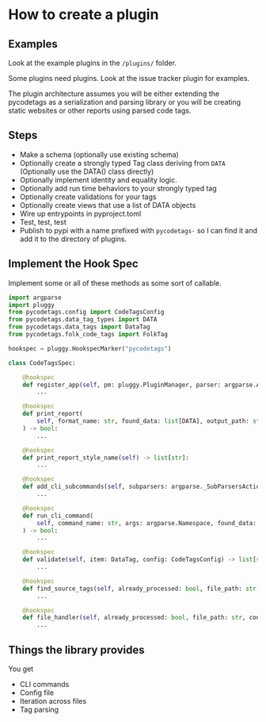# How to create a plugin

## Examples

Look at the example plugins in the `/plugins/` folder.

Some plugins need plugins. Look at the issue tracker plugin for examples.

The plugin architecture assumes you will be either extending the pycodetags as a serialization and parsing library or
you will be creating static websites or other reports using parsed code tags.

## Steps

- Make a schema (optionally use existing schema)
- Optionally create a strongly typed Tag class deriving from `DATA` (Optionally use the DATA() class directly)
- Optionally implement identity and equality logic. 
- Optionally add run time behaviors to your strongly typed tag
- Optionally create validations for your tags
- Optionally create views that use a list of DATA objects
- Wire up entrypoints in pyproject.toml
- Test, test, test
- Publish to pypi with a name prefixed with `pycodetags-` so I can find it and add it to the directory of plugins.


## Implement the Hook Spec

Implement some or all of these methods as some sort of callable.

```python
import argparse
import pluggy
from pycodetags.config import CodeTagsConfig
from pycodetags.data_tag_types import DATA
from pycodetags.data_tags import DataTag
from pycodetags.folk_code_tags import FolkTag

hookspec = pluggy.HookspecMarker("pycodetags")

class CodeTagsSpec:

    @hookspec
    def register_app(self, pm: pluggy.PluginManager, parser: argparse.ArgumentParser) -> bool:
        ...

    @hookspec
    def print_report(
        self, format_name: str, found_data: list[DATA], output_path: str, config: CodeTagsConfig
    ) -> bool:
        ...

    @hookspec
    def print_report_style_name(self) -> list[str]:
        ...

    @hookspec
    def add_cli_subcommands(self, subparsers: argparse._SubParsersAction) -> None:  # type: ignore[type-arg]
        ...

    @hookspec
    def run_cli_command(
        self, command_name: str, args: argparse.Namespace, found_data: list[DATA], config: CodeTagsConfig
    ) -> bool:
        ...

    @hookspec
    def validate(self, item: DataTag, config: CodeTagsConfig) -> list[str]:
        ...

    @hookspec
    def find_source_tags(self, already_processed: bool, file_path: str, config: CodeTagsConfig) -> list[FolkTag]:
        ...

    @hookspec
    def file_handler(self, already_processed: bool, file_path: str, config: CodeTagsConfig) -> bool:
        ...
```

## Things the library provides

You get 
- CLI commands
- Config file
- Iteration across files
- Tag parsing
